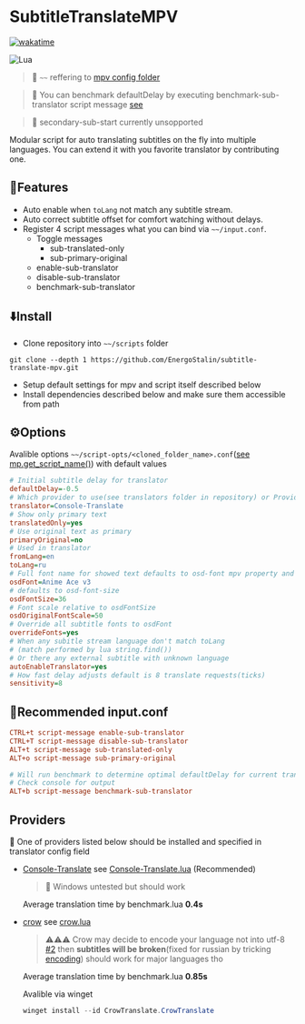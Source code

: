 # SubtitleTranslateMPV
[![wakatime](https://wakatime.com/badge/user/e95ece5f-54ed-4ef2-9ff3-b88a5a8bfc5c/project/f492dcc3-e7cb-41cc-8bf0-899f69af8719.svg)](https://wakatime.com/badge/user/e95ece5f-54ed-4ef2-9ff3-b88a5a8bfc5c/project/f492dcc3-e7cb-41cc-8bf0-899f69af8719)

![Lua](https://img.shields.io/badge/lua-%232C2D72.svg?style=for-the-badge&logo=lua&logoColor=white)

> :memo:
> `~~` reffering to [mpv config folder](https://mpv.io/manual/stable/#script-location)

> :memo: You can benchmark defaultDelay by executing benchmark-sub-translator script message [see](#receiptrecommended-inputconf)

> :memo: secondary-sub-start currently unsopported

Modular script for auto translating subtitles on the fly into multiple languages.
You can extend it with you favorite translator by contributing one.
## :herb:Features
- Auto enable when `toLang` not match any subtitle stream.
- Auto correct subtitle offset for comfort watching without delays.
- Register 4 script messages what you can bind via `~~/input.conf`.
    - Toggle messages
        - sub-translated-only
        - sub-primary-original
    - enable-sub-translator
    - disable-sub-translator
    - benchmark-sub-translator

## :arrow_down:Install
- Clone repository into `~~/scripts` folder
```
git clone --depth 1 https://github.com/EnergoStalin/subtitle-translate-mpv.git
```
- Setup default settings for mpv and script itself described below
- Install dependencies described below and make sure them accessible from path

## :gear:Options
Avalible options `~~/script-opts/<cloned_folder_name>.conf`([see mp.get_script_name()](https://mpv.io/manual/stable/#lua-scripting-mp-get-script-name())) with default values
```cfg
# Initial subtitle delay for translator
defaultDelay=-0.5
# Which provider to use(see translators folder in repository) or Providers readme section for reference
translator=Console-Translate
# Show only primary text
translatedOnly=yes
# Use original text as primary
primaryOriginal=no
# Used in translator
fromLang=en
toLang=ru
# Full font name for showed text defaults to osd-font mpv property and can be omitted
osdFont=Anime Ace v3
# defaults to osd-font-size
osdFontSize=36
# Font scale relative to osdFontSize
osdOriginalFontScale=50
# Override all subtitle fonts to osdFont
overrideFonts=yes
# When any subitle stream language don't match toLang
# (match performed by lua string.find())
# Or there any external subtitle with unknown language
autoEnableTranslator=yes
# How fast delay adjusts default is 8 translate requests(ticks)
sensitivity=8
```
## :receipt:Recommended input.conf
```cfg
CTRL+t script-message enable-sub-translator
CTRL+T script-message disable-sub-translator
ALT+t script-message sub-translated-only
ALT+o script-message sub-primary-original

# Will run benchmark to determine optimal defaultDelay for current translator
# Check console for output
ALT+b script-message benchmark-sub-translator
```
## Providers
:memo: One of providers listed below should be installed and specified in translator config field

- [Console-Translate](https://github.com/Lifailon/Console-Translate) see [Console-Translate.lua](https://github.com/EnergoStalin/subutils-mpv/blob/master/modules/translators/Console-Translate.lua) (Recommended)
    > :memo: Windows untested but should work

    Average translation time by benchmark.lua **0.4s**

- [crow](https://github.com/crow-translate/crow-translate) see [crow.lua](https://github.com/EnergoStalin/subutils-mpv/blob/master/modules/translators/crow.lua)
    > :warning::warning::warning: Crow may decide to encode your language not into utf-8 [#2](https://github.com/EnergoStalin/subtitle-translate-mpv/issues/2) then **subtitles will be broken**(fixed for russian by tricking [encoding](https://github.com/EnergoStalin/subtitle-translate-mpv/blob/master/modules/translators/encodings/auto.lua)) should work for major languages tho
    
    Average translation time by benchmark.lua **0.85s**

    Avalible via winget
    ```powershell
    winget install --id CrowTranslate.CrowTranslate
    ```
